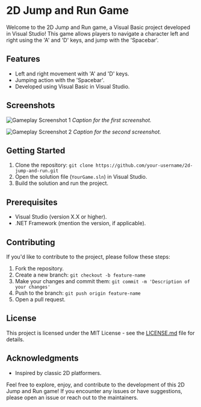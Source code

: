 # 2D Jump and Run Game

Welcome to the 2D Jump and Run game, a Visual Basic project developed in Visual Studio! This game allows players to navigate a character left and right using the 'A' and 'D' keys, and jump with the 'Spacebar'.

## Features

- Left and right movement with 'A' and 'D' keys.
- Jumping action with the 'Spacebar'.
- Developed using Visual Basic in Visual Studio.

## Screenshots

![Gameplay Screenshot 1]()
*Caption for the first screenshot.*

![Gameplay Screenshot 2]()
*Caption for the second screenshot.*

## Getting Started

1. Clone the repository: `git clone https://github.com/your-username/2d-jump-and-run.git`
2. Open the solution file (`YourGame.sln`) in Visual Studio.
3. Build the solution and run the project.

## Prerequisites

- Visual Studio (version X.X or higher).
- .NET Framework (mention the version, if applicable).

## Contributing

If you'd like to contribute to the project, please follow these steps:

1. Fork the repository.
2. Create a new branch: `git checkout -b feature-name`
3. Make your changes and commit them: `git commit -m 'Description of your changes'`
4. Push to the branch: `git push origin feature-name`
5. Open a pull request.

## License

This project is licensed under the MIT License - see the [LICENSE.md](LICENSE.md) file for details.

## Acknowledgments

- Inspired by classic 2D platformers.

Feel free to explore, enjoy, and contribute to the development of this 2D Jump and Run game! If you encounter any issues or have suggestions, please open an issue or reach out to the maintainers.


